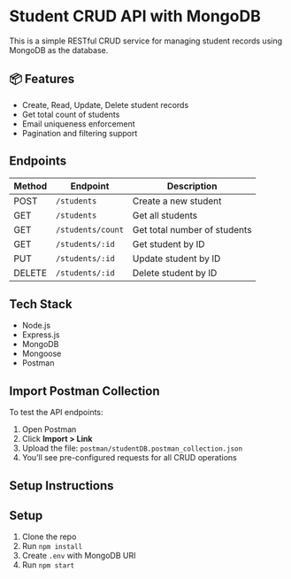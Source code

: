 # Student CRUD API with MongoDB

This is a simple RESTful CRUD service for managing student records using MongoDB as the database.

## 📦 Features

- Create, Read, Update, Delete student records
- Get total count of students
- Email uniqueness enforcement
- Pagination and filtering support

## Endpoints

| Method | Endpoint         | Description                  |
|--------|------------------|------------------------------|
| POST   | `/students`      | Create a new student         |
| GET    | `/students`      | Get all students             |
| GET    | `/students/count`| Get total number of students |
| GET    | `/students/:id`  | Get student by ID            |
| PUT    | `/students/:id`  | Update student by ID         |
| DELETE | `/students/:id`  | Delete student by ID         |



## Tech Stack

- Node.js
- Express.js
- MongoDB
- Mongoose
- Postman


## Import Postman Collection

To test the API endpoints:

1. Open Postman
2. Click **Import > Link**
3. Upload the file: `postman/studentDB.postman_collection.json`
4. You’ll see pre-configured requests for all CRUD operations



## Setup Instructions

## Setup

1. Clone the repo
2. Run `npm install`
3. Create `.env` with MongoDB URI
4. Run `npm start`